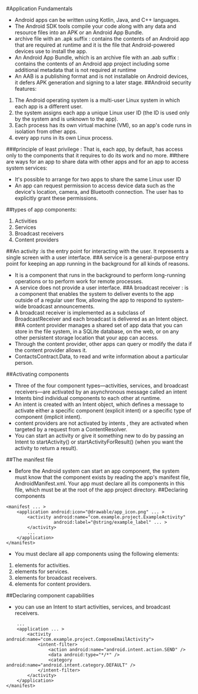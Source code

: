 #Application Fundamentals 
* Android apps can be written using Kotlin, Java, and C++ languages.
* The Android SDK tools compile your code along with any data and resource files into an APK or an Android App Bundle.
* archive file with an .apk suffix : contains the contents of an Android app that are required at runtime and it is the file that Android-powered devices use to install the app.
* An Android App Bundle, which is an archive file with an .aab suffix : contains the contents of an Android app project including some additional metadata that is not required at runtime
* An AAB is a publishing format and is not installable on Android devices, it defers APK generation and signing to a later stage.
##Android security features:
1. The Android operating system is a multi-user Linux system in which each app is a different user.
2. the system assigns each app a unique Linux user ID (the ID is used only by the system and is unknown to the app).
3. Each process has its own virtual machine (VM), so an app's code runs in isolation from other apps.
4. every app runs in its own Linux process.

###principle of least privilege : That is, each app, by default, has access only to the components that it requires to do its work and no more.
##there are ways for an app to share data with other apps and for an app to access system services:
* It's possible to arrange for two apps to share the same Linux user ID
* An app can request permission to access device data such as the device's location, camera, and Bluetooth connection. The user has to explicitly grant these permissions.

##types of app components:
1. Activities
2. Services
3. Broadcast receivers
4. Content providers

##An activity :is the entry point for interacting with the user. It represents a single screen with a user interface.
##A service is a general-purpose entry point for keeping an app running in the background for all kinds of reasons.
* It is a component that runs in the background to perform long-running operations or to perform work for remote processes.
* A service does not provide a user interface. 
##A broadcast receiver : is a component that enables the system to deliver events to the app outside of a regular user flow, allowing the app to respond to system-wide broadcast announcements.
* A broadcast receiver is implemented as a subclass of BroadcastReceiver and each broadcast is delivered as an Intent object. 
##A content provider manages a shared set of app data that you can store in the file system, in a SQLite database, on the web, or on any other persistent storage location that your app can access. 
* Through the content provider, other apps can query or modify the data if the content provider allows it.
* ContactsContract.Data, to read and write information about a particular person.

##Activating components
* Three of the four component types—activities, services, and broadcast receivers—are activated by an asynchronous message called an intent
* Intents bind individual components to each other at runtime.
* An intent is created with an Intent object, which defines a message to activate either a specific component (explicit intent) or a specific type of component (implicit intent).
*  content providers are not activated by intents ,  they are activated when targeted by a request from a ContentResolver. 
* You can start an activity or give it something new to do by passing an Intent to startActivity() or startActivityForResult() (when you want the activity to return a result).

##The manifest file
* Before the Android system can start an app component, the system must know that the component exists by reading the app's manifest file, AndroidManifest.xml. Your app must declare all its components in this file, which must be at the root of the app project directory.
##Declaring components
```<?xml version="1.0" encoding="utf-8"?>
<manifest ... >
    <application android:icon="@drawable/app_icon.png" ... >
        <activity android:name="com.example.project.ExampleActivity"
                  android:label="@string/example_label" ... >
        </activity>
        ...
    </application>
</manifest>
```

* You must declare all app components using the following elements:
1. <activity> elements for activities.
2. <service> elements for services.
3. <receiver> elements for broadcast receivers.
4. <provider> elements for content providers.

##Declaring component capabilities
* you can use an Intent to start activities, services, and broadcast receivers.

```<manifest ... >
    ...
    <application ... >
        <activity android:name="com.example.project.ComposeEmailActivity">
            <intent-filter>
                <action android:name="android.intent.action.SEND" />
                <data android:type="*/*" />
                <category android:name="android.intent.category.DEFAULT" />
            </intent-filter>
        </activity>
    </application>
</manifest>
```













